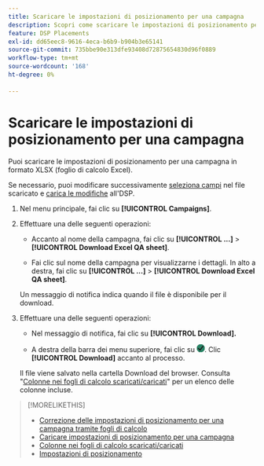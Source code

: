 ```yaml
---
title: Scaricare le impostazioni di posizionamento per una campagna
description: Scopri come scaricare le impostazioni di posizionamento per una campagna utilizzando i fogli di calcolo di controllo qualità di Excel.
feature: DSP Placements
exl-id: dd65eec8-9616-4eca-b6b9-b904b3e65141
source-git-commit: 735bbe90e313dfe93408d72875654830d96f0889
workflow-type: tm+mt
source-wordcount: '168'
ht-degree: 0%

---
```


# Scaricare le impostazioni di posizionamento per una campagna

Puoi scaricare le impostazioni di posizionamento per una campagna in formato XLSX (foglio di calcolo Excel).

Se necessario, puoi modificare successivamente [seleziona campi](qa-sheet-columns.md) nel file scaricato e [carica le modifiche](qa-sheet-upload.md) all&#39;DSP.

1. Nel menu principale, fai clic su **[!UICONTROL Campaigns]**.

1. Effettuare una delle seguenti operazioni:

   * Accanto al nome della campagna, fai clic su **[!UICONTROL ...]** > **[!UICONTROL Download Excel QA sheet]**.

   * Fai clic sul nome della campagna per visualizzarne i dettagli. In alto a destra, fai clic su **[!UICONTROL ...]** > **[!UICONTROL Download Excel QA sheet]**.

   Un messaggio di notifica indica quando il file è disponibile per il download.

1. Effettuare una delle seguenti operazioni:

   * Nel messaggio di notifica, fai clic su **[!UICONTROL Download].**

   * A destra della barra dei menu superiore, fai clic su ![Processi](/help/dsp/assets/downloads.png). Clic **[!UICONTROL Download]** accanto al processo.

   Il file viene salvato nella cartella Download del browser. Consulta &quot;[Colonne nei fogli di calcolo scaricati/caricati](qa-sheet-columns.md)&quot; per un elenco delle colonne incluse.

>[!MORELIKETHIS]
>
>* [Correzione delle impostazioni di posizionamento per una campagna tramite fogli di calcolo](qa-about.md)
>* [Caricare impostazioni di posizionamento per una campagna](qa-sheet-upload.md)
>* [Colonne nei fogli di calcolo scaricati/caricati](qa-sheet-columns.md)
>* [Impostazioni di posizionamento](/help/dsp/campaign-management/placements/placement-settings.md)

